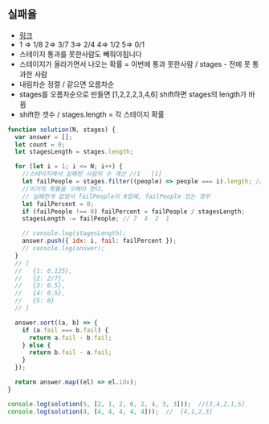 ## 실패율

- [링크](https://programmers.co.kr/learn/courses/30/lessons/42889)
- 1 => 1/8   2=> 3/7   3=> 2/4  4=> 1/2  5=> 0/1
- 스테이지 통과를 못한사람도 빼줘야됩니다
- 스테이지가 올라가면서 나오는 확률 =  이번에 통과 못한사람 / stages - 전에 못 통과한 사람
- 내림차순 정렬 / 같으면 오름차순
- stages를 오름차순으로 만들면 [1,2,2,2,3,4,6] shift하면 stages의 length가 바뀜
- shift한 갯수 / stages.length = 각 스테이지 확률

```js
function solution(N, stages) {
  var answer = [];
  let count = 0;
  let stagesLength = stages.length;

  for (let i = 1; i <= N; i++) {
    //스테이지에서 실패한 사람의 수 계산 //1   [1]
    let failPeople = stages.filter((people) => people === i).length; //[1] === 1
    //이거의 확률을 구해야 한다.
    // 실패한게 없엉서 failPeople이 0일때, failPeople 있는 경우
    let failPercent = 0;
    if (failPeople !== 0) failPercent = failPeople / stagesLength;
    stagesLength -= failPeople; // 7  4  2  1

    // console.log(stagesLength);
    answer.push({ idx: i, fail: failPercent });
    // console.log(answer);
  }
  // [
  //   {1: 0.125},
  //   {2: 2/7},
  //   {3: 0.5},
  //   {4: 0.5},
  //   {5: 0}
  // ]

  answer.sort((a, b) => {
    if (a.fail === b.fail) {
      return a.fail - b.fail;
    } else {
      return b.fail - a.fail;
    }
  });

  return answer.map((el) => el.idx);
}

console.log(solution(5, [2, 1, 2, 6, 2, 4, 3, 3]));  //[3,4,2,1,5]
console.log(solution(4, [4, 4, 4, 4, 4]));  //	[4,1,2,3]
```